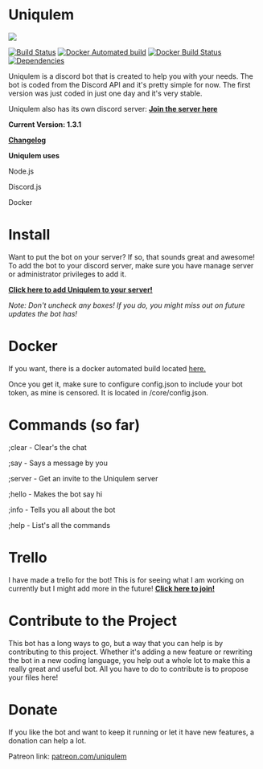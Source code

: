 # Uniqulem
![](http://i.imgur.com/Qo6BP2v.png)

[![Build Status](https://travis-ci.org/dynomite567/Uniqulem.svg?branch=master)](https://travis-ci.org/dynomite567/Uniqulem)
[![Docker Automated build](https://img.shields.io/docker/automated/jrottenberg/ffmpeg.svg)](https://hub.docker.com/r/dynomitecentral/uniqulem/)
[![Docker Build Status](https://img.shields.io/docker/build/jrottenberg/ffmpeg.svg)](https://hub.docker.com/r/dynomitecentral/uniqulem/)
[![Dependencies](https://david-dm.org/dynomite567/Uniqulem.svg)](https://david-dm.org/dynomite567/Uniqulem)

Uniqulem is a discord bot that is created to help you with your needs. The bot is coded from the Discord API and it's pretty simple for now. The first version was just coded in just one day and it's very stable.

Uniqulem also has its own discord server: **[Join the server here](https://discord.gg/m4q24gX)**

**Current Version: 1.3.1**

**[Changelog](https://github.com/dynomite567/Uniqulem/releases)**

**Uniqulem uses**

Node.js

Discord.js

Docker

# Install
Want to put the bot on your server? If so, that sounds great and awesome! To add the bot to your discord server, make sure you have manage server or administrator privileges to add it.

**[Click here to add Uniqulem to your server!](https://discordapp.com/oauth2/authorize?client_id=307209446763921423&scope=bot&permissions=8)**

*Note: Don't uncheck any boxes! If you do, you might miss out on future updates the bot has!*

# Docker
If you want, there is a docker automated build located [here.](https://hub.docker.com/r/dynomitecentral/uniqulem/)

Once you get it, make sure to configure config.json to include your bot token, as mine is censored. It is located in /core/config.json.

# Commands (so far)

;clear - Clear's the chat

;say - Says a message by you

;server - Get an invite to the Uniqulem server

;hello - Makes the bot say hi

;info - Tells you all about the bot

;help - List's all the commands  

# Trello
I have made a trello for the bot! This is for seeing what I am working on currently but I might add more in the future! **[Click here to join!](https://trello.com/b/Bh6Bl6FT/uniqulem)**

# Contribute to the Project
This bot has a long ways to go, but a way that you can help is by contributing to this project. Whether it's adding a new feature or rewriting the bot in a new coding language, you help out a whole lot to make this a really great and useful bot. All you have to do to contribute is to propose your files here!

# Donate
If you like the bot and want to keep it running or let it have new features, a donation can help a lot.

Patreon link: [patreon.com/uniqulem](https://www.patreon.com/uniqulem)
